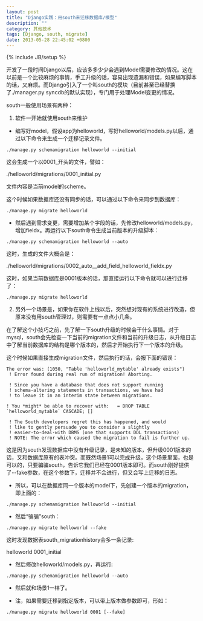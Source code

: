 ```yaml
---
layout: post
title: "Django实践：用south来迁移数据库/模型"
description: ""
category: 其他技术
tags: [Django, south, migrate]
date: 2013-05-28 22:45:02 +0800
---
```

{% include JB/setup %}

开发了一段时间Django以后，应该多多少少会遇到Model需要修改的情况。这在以前是一个比较麻烦的事情，手工升级的话，容易出现遗漏和错误，如果编写脚本的话，又麻烦。而Django引入了一个叫south的模块（目前甚至已经替换了./manager.py syncdb的默认实现），专门用于处理Model变更的情况。

south一般使用场景有两种：

1. 软件一开始就使用south来维护

* 编写好model，假设app为helloworld，写好helloworld/models.py以后，通过以下命令来生成一个迁移记录文件。

```./manage.py schemamigration helloworld --initial```

这会生成一个以0001_开头的文件，譬如：

./helloworld/migrations/0001_initial.py

文件内容是当前model的scheme。

这个时候如果数据库还没有同步的话，可以通过以下命令来同步到数据库：

```./manage.py migrate helloworld```

* 然后遇到需求变更，需要增加某个字段的话，先修改helloworld/models.py，增加fieldx。再运行以下south命令生成当前版本的升级脚本：

```./manage.py schemamigration helloworld --auto```

这时，生成的文件大概会是：

./helloworld/migrations/0002_auto__add_field_helloworld_fieldx.py

这时，如果当前数据库是0001版本的话，那直接运行以下命令就可以进行迁移了：

```./manage.py migrate helloworld```

2. 另外一个场景是，如果你在软件上线以后，突然想对现有的系统进行改造，但原来没有用south管理过，则需要有一点点小几条。

在了解这个小技巧之前，先了解一下south升级的时候会干什么事情。对于mysql，south会先检查一下当前的migration文件和当前的升级日志，从升级日志中了解当前数据库的结构是哪个版本的，然后才开始执行下一个版本的升级。

这个时候如果直接生成migration文件，然后执行的话，会报下面的错误：

	The error was: (1050, "Table 'helloworld_mytable' already exists")
	 ! Error found during real run of migration! Aborting.

	 ! Since you have a database that does not support running
	 ! schema-altering statements in transactions, we have had 
	 ! to leave it in an interim state between migrations.

	! You *might* be able to recover with:   = DROP TABLE `helloworld_mytable` CASCADE; []

	 ! The South developers regret this has happened, and would
	 ! like to gently persuade you to consider a slightly
	 ! easier-to-deal-with DBMS (one that supports DDL transactions)
	 ! NOTE: The error which caused the migration to fail is further up.

这是因为south发现数据库中没有升级记录，是未知的版本，但升级0001版本的话，又和数据库原有的表冲突。而既然场景1可以完成升级，这个场景里面，也是可以的，只要骗骗south，告诉它我们已经在0001版本即可。而south刚好提供了--fake参数，在这个参数下，迁移并不会进行，但又会写上迁移的日志。

* 所以，可以在数据库同一个版本的model下，先创建一个版本的migration，即上面的：

```./manage.py schemamigration helloworld --initial```

* 然后“骗骗”south：

```./manage.py migrate helloworld --fake```

这时发现数据表south_migrationhistory会多一条记录:

helloworld	0001_initial

* 然后修改helloworld/models.py，再运行:

```./manage.py schemamigration helloworld --auto```

* 然后就和场景1一样了。

* 注，如果需要迁移到指定版本，可以带上版本做参数即可，形如：

```./manage.py migrate helloworld 0001 [--fake]```






